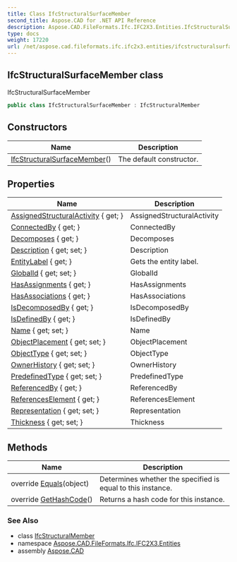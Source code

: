 ```yaml
---
title: Class IfcStructuralSurfaceMember
second_title: Aspose.CAD for .NET API Reference
description: Aspose.CAD.FileFormats.Ifc.IFC2X3.Entities.IfcStructuralSurfaceMember class. IfcStructuralSurfaceMember
type: docs
weight: 17220
url: /net/aspose.cad.fileformats.ifc.ifc2x3.entities/ifcstructuralsurfacemember/
---
```

## IfcStructuralSurfaceMember class

IfcStructuralSurfaceMember

```csharp
public class IfcStructuralSurfaceMember : IfcStructuralMember
```

## Constructors

| Name | Description |
| --- | --- |
| [IfcStructuralSurfaceMember](ifcstructuralsurfacemember/)() | The default constructor. |

## Properties

| Name | Description |
| --- | --- |
| [AssignedStructuralActivity](../../aspose.cad.fileformats.ifc.ifc2x3.entities/ifcstructuralitem/assignedstructuralactivity/) { get; } | AssignedStructuralActivity |
| [ConnectedBy](../../aspose.cad.fileformats.ifc.ifc2x3.entities/ifcstructuralmember/connectedby/) { get; } | ConnectedBy |
| [Decomposes](../../aspose.cad.fileformats.ifc.ifc2x3.entities/ifcobjectdefinition/decomposes/) { get; } | Decomposes |
| [Description](../../aspose.cad.fileformats.ifc.ifc2x3.entities/ifcroot/description/) { get; set; } | Description |
| [EntityLabel](../../aspose.cad.fileformats.ifc/ifcentity/entitylabel/) { get; } | Gets the entity label. |
| [GlobalId](../../aspose.cad.fileformats.ifc.ifc2x3.entities/ifcroot/globalid/) { get; set; } | GlobalId |
| [HasAssignments](../../aspose.cad.fileformats.ifc.ifc2x3.entities/ifcobjectdefinition/hasassignments/) { get; } | HasAssignments |
| [HasAssociations](../../aspose.cad.fileformats.ifc.ifc2x3.entities/ifcobjectdefinition/hasassociations/) { get; } | HasAssociations |
| [IsDecomposedBy](../../aspose.cad.fileformats.ifc.ifc2x3.entities/ifcobjectdefinition/isdecomposedby/) { get; } | IsDecomposedBy |
| [IsDefinedBy](../../aspose.cad.fileformats.ifc.ifc2x3.entities/ifcobject/isdefinedby/) { get; } | IsDefinedBy |
| [Name](../../aspose.cad.fileformats.ifc.ifc2x3.entities/ifcroot/name/) { get; set; } | Name |
| [ObjectPlacement](../../aspose.cad.fileformats.ifc.ifc2x3.entities/ifcproduct/objectplacement/) { get; set; } | ObjectPlacement |
| [ObjectType](../../aspose.cad.fileformats.ifc.ifc2x3.entities/ifcobject/objecttype/) { get; set; } | ObjectType |
| [OwnerHistory](../../aspose.cad.fileformats.ifc.ifc2x3.entities/ifcroot/ownerhistory/) { get; set; } | OwnerHistory |
| [PredefinedType](../../aspose.cad.fileformats.ifc.ifc2x3.entities/ifcstructuralsurfacemember/predefinedtype/) { get; set; } | PredefinedType |
| [ReferencedBy](../../aspose.cad.fileformats.ifc.ifc2x3.entities/ifcproduct/referencedby/) { get; } | ReferencedBy |
| [ReferencesElement](../../aspose.cad.fileformats.ifc.ifc2x3.entities/ifcstructuralmember/referenceselement/) { get; } | ReferencesElement |
| [Representation](../../aspose.cad.fileformats.ifc.ifc2x3.entities/ifcproduct/representation/) { get; set; } | Representation |
| [Thickness](../../aspose.cad.fileformats.ifc.ifc2x3.entities/ifcstructuralsurfacemember/thickness/) { get; set; } | Thickness |

## Methods

| Name | Description |
| --- | --- |
| override [Equals](../../aspose.cad.fileformats.ifc/ifcentity/equals/)(object) | Determines whether the specified is equal to this instance. |
| override [GetHashCode](../../aspose.cad.fileformats.ifc/ifcentity/gethashcode/)() | Returns a hash code for this instance. |

### See Also

* class [IfcStructuralMember](../ifcstructuralmember/)
* namespace [Aspose.CAD.FileFormats.Ifc.IFC2X3.Entities](../../aspose.cad.fileformats.ifc.ifc2x3.entities/)
* assembly [Aspose.CAD](../../)



